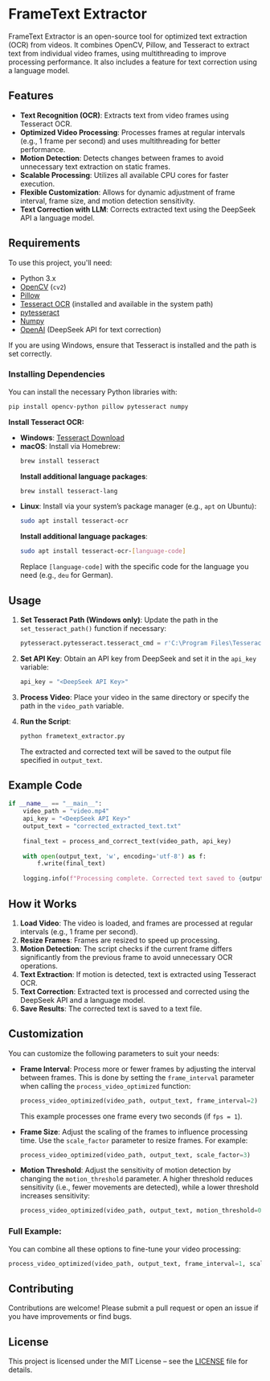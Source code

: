 # FrameText Extractor

FrameText Extractor is an open-source tool for optimized text extraction (OCR) from videos. It combines OpenCV, Pillow, and Tesseract to extract text from individual video frames, using multithreading to improve processing performance. It also includes a feature for text correction using a language model.

## Features

- **Text Recognition (OCR)**: Extracts text from video frames using Tesseract OCR.
- **Optimized Video Processing**: Processes frames at regular intervals (e.g., 1 frame per second) and uses multithreading for better performance.
- **Motion Detection**: Detects changes between frames to avoid unnecessary text extraction on static frames.
- **Scalable Processing**: Utilizes all available CPU cores for faster execution.
- **Flexible Customization**: Allows for dynamic adjustment of frame interval, frame size, and motion detection sensitivity.
- **Text Correction with LLM**: Corrects extracted text using the DeepSeek API a language model.

## Requirements

To use this project, you'll need:

- Python 3.x
- [OpenCV](https://opencv.org/) (`cv2`)
- [Pillow](https://python-pillow.org/)
- [Tesseract OCR](https://github.com/tesseract-ocr/tesseract) (installed and available in the system path)
- [pytesseract](https://github.com/madmaze/pytesseract)
- [Numpy](https://numpy.org/)
- [OpenAI](https://openai.com/) (DeepSeek API for text correction)

If you are using Windows, ensure that Tesseract is installed and the path is set correctly.

### Installing Dependencies

You can install the necessary Python libraries with:

```bash
pip install opencv-python pillow pytesseract numpy
```

**Install Tesseract OCR:**

- **Windows**: [Tesseract Download](https://github.com/tesseract-ocr/tesseract/wiki)
- **macOS**: Install via Homebrew:
  ```bash
  brew install tesseract
  ```
  **Install additional language packages**:
  ```bash
  brew install tesseract-lang
  ```
- **Linux**: Install via your system’s package manager (e.g., `apt` on Ubuntu):
  ```bash
  sudo apt install tesseract-ocr
  ```
  **Install additional language packages**:
  ```bash
  sudo apt install tesseract-ocr-[language-code]
  ```
  Replace `[language-code]` with the specific code for the language you need (e.g., `deu` for German).

## Usage

1. **Set Tesseract Path (Windows only)**:
   Update the path in the `set_tesseract_path()` function if necessary:

   ```python
   pytesseract.pytesseract.tesseract_cmd = r'C:\Program Files\Tesseract-OCR\tesseract.exe'
   ```

2. **Set API Key**:
   Obtain an API key from DeepSeek and set it in the `api_key` variable:

   ```python
   api_key = "<DeepSeek API Key>"
   ```

3. **Process Video**:
   Place your video in the same directory or specify the path in the `video_path` variable.

4. **Run the Script**:

   ```bash
   python frametext_extractor.py
   ```

   The extracted and corrected text will be saved to the output file specified in `output_text`.

## Example Code

```python
if __name__ == "__main__":
    video_path = "video.mp4"
    api_key = "<DeepSeek API Key>"
    output_text = "corrected_extracted_text.txt"
    
    final_text = process_and_correct_text(video_path, api_key)
    
    with open(output_text, 'w', encoding='utf-8') as f:
        f.write(final_text)
    
    logging.info(f"Processing complete. Corrected text saved to {output_text}.")
```

## How it Works

1. **Load Video**: The video is loaded, and frames are processed at regular intervals (e.g., 1 frame per second).
2. **Resize Frames**: Frames are resized to speed up processing.
3. **Motion Detection**: The script checks if the current frame differs significantly from the previous frame to avoid unnecessary OCR operations.
4. **Text Extraction**: If motion is detected, text is extracted using Tesseract OCR.
5. **Text Correction**: Extracted text is processed and corrected using the DeepSeek API and a language model.
6. **Save Results**: The corrected text is saved to a text file.

## Customization

You can customize the following parameters to suit your needs:

- **Frame Interval**: Process more or fewer frames by adjusting the interval between frames. This is done by setting the `frame_interval` parameter when calling the `process_video_optimized` function:
  
  ```python
  process_video_optimized(video_path, output_text, frame_interval=2)
  ```
  This example processes one frame every two seconds (if `fps = 1`).

- **Frame Size**: Adjust the scaling of the frames to influence processing time. Use the `scale_factor` parameter to resize frames. For example:

  ```python
  process_video_optimized(video_path, output_text, scale_factor=3)
  ```

- **Motion Threshold**: Adjust the sensitivity of motion detection by changing the `motion_threshold` parameter. A higher threshold reduces sensitivity (i.e., fewer movements are detected), while a lower threshold increases sensitivity:
  
  ```python
  process_video_optimized(video_path, output_text, motion_threshold=0.1)
  ```

### Full Example:
You can combine all these options to fine-tune your video processing:

```python
process_video_optimized(video_path, output_text, frame_interval=1, scale_factor=2, motion_threshold=0.05)
```

## Contributing

Contributions are welcome! Please submit a pull request or open an issue if you have improvements or find bugs.

## License

This project is licensed under the MIT License – see the [LICENSE](LICENSE) file for details.
